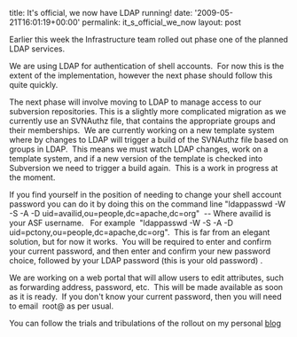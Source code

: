 title: It's official, we now have LDAP running!
date: '2009-05-21T16:01:19+00:00'
permalink: it_s_official_we_now
layout: post

<p>Earlier this week the Infrastructure team rolled out phase one of the planned LDAP services. &nbsp;</p><p>We are using LDAP for authentication of shell accounts. &nbsp;For now this is the extent of the implementation, however the next phase should follow this quite quickly. </p><p>The next phase will involve moving to LDAP to manage access to our subversion repositories. This is a slightly more complicated migration as we currently use an SVNAuthz file, that contains the appropriate groups and their memberships. &nbsp;We are currently working on a new template system where by changes to LDAP will trigger a build of the SVNAuthz file based on groups in LDAP. &nbsp;This means we must watch LDAP changes, work on a template system, and if a new version of the template is checked into Subversion we need to trigger a build again. &nbsp;This is a work in progress at the moment.&nbsp;</p><p>If you find yourself in the position of needing to change your shell account password you can do it by doing this on the command line &quot;ldappasswd -W -S -A -D uid=availid,ou=people,dc=apache,dc=org&quot; &nbsp;-- Where availid is your ASF username. &nbsp; For example &nbsp;&quot;ldappasswd -W -S -A -D uid=pctony,ou=people,dc=apache,dc=org&quot;. &nbsp;This is far from an elegant solution, but for now it works. &nbsp;You will be required to enter and confirm your current password, and then enter and confirm your new password choice, followed by your LDAP password (this is your old password) .</p><p>We are working on a web portal that will allow users to edit attributes, such as forwarding address, password, etc. &nbsp;This will be made available as soon as it is ready. &nbsp;If you don't know your current password, then you will need to email &nbsp;root@ as per usual.&nbsp;</p><p>You can follow the trials and tribulations of the rollout on my personal <a href="http://blog.pc-tony.com">blog</a> &nbsp;</p>
